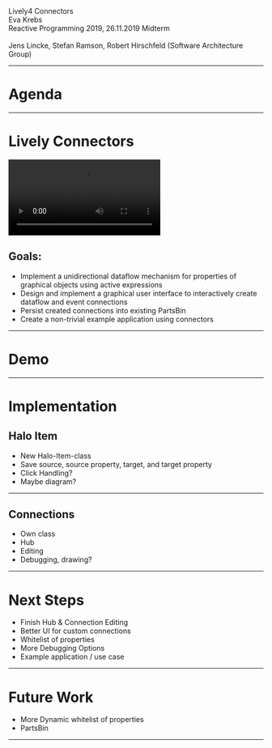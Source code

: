 <!-- markdown-config presentation=true -->

<!-- #TODO make style links in container content relative to url -->
<!-- <link rel="stylesheet" type="text/css" href="style.css" /> -->
<link rel="stylesheet" type="text/css" href="./style.css"  />
<link rel="stylesheet" type="text/css" href="../../src/client/lively.css"  />
<link rel="stylesheet" type="text/css" href="../../templates/livelystyle.css"  />

<script>
import Presentation from "src/components/widgets/lively-presentation.js"
Presentation.config(this, {
    pageNumbers: true,
    logo: "https://lively-kernel.org/lively4/lively4-jens/media/lively4_logo_smooth_100.png"
})
</script>

<style>
  li.box {
    width: 250px;
    height: 150px;
    list-style-type: none;
    float: left;
    border: 1px solid lightgray;
    margin: 10px;
    overflow: hidden;
  }
  h1,h2,h3,h4  {
    clear: left;
  }

  li.leftright {
    list-style-type: none;
    float:left; 
    width:400px;
  }
</style>
<style>

</style>

<!--
<script>
  var thatIsMe  = this
  var button = document.createElement("button")
  button.textContent = "show me"
  button.onclick = async () => {
    lively.showElement(thatIsMe)
  }
  button
</script>
-->

<div class="title">
  Lively4 Connectors
</div>

<div class="authors">
  Eva Krebs
</div>

<div class="credentials">
  Reactive Programming 2019, 26.11.2019 Midterm<br>
  <br>
  Jens Lincke, Stefan Ramson, Robert Hirschfeld (Software Architecture Group)
</div>

---

# Agenda

<script>
var style = document.createElement("style") 
style.innerHTML = `
li {
  list-style-type: disk;
}

li.h2 {
 margin-left: 40px;
 list-style-type: circle;
 font-size: 10pt;
}
`
this.shadowRoot.appendChild(style)

var list = document.createElement("ul")
_.filter(lively.findWorldContext(this).querySelectorAll("h1,h2"),
  ea => ea.textContent != "Contents"
).forEach(ea => {
  list.appendChild(<li class={ea.localName}><a click={
      (evt) => {
        evt.stopPropagation();
        evt.preventDefault();
        lively.query(this, "lively-container").followPath("#" + ea.textContent)
      }
    }
    href={"#" + ea.textContent}>{ea.textContent}</a></li>)
})
list
</script>

---
# Lively Connectors

![](media/test.mp4)
<!--![](media/screenshot.png)-->

## Goals:

- Implement a unidirectional dataflow mechanism for properties of graphical objects using active expressions
- Design and implement a graphical user interface to interactively create dataflow and event connections
- Persist created connections into existing PartsBin
- Create a non-trivial example application using connectors

---
# Demo


---
# Implementation
##  Halo Item

- New Halo-Item-class
- Save source, source property, target, and target property
- Click Handling?
- Maybe diagram?

---
## Connections

- Own class
- Hub
- Editing
- Debugging, drawing?

---
# Next Steps
 
- Finish Hub & Connection Editing
- Better UI for custom connections
- Whitelist of properties
- More Debugging Options
- Example application / use case

---
# Future Work

- More Dynamic whitelist of properties
- PartsBin

---
